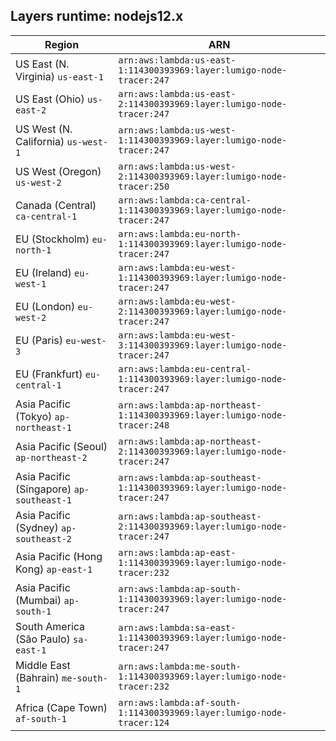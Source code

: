 Layers runtime: nodejs12.x
----
| Region | ARN |
| --- | --- |
|US East (N. Virginia)  `us-east-1`|`arn:aws:lambda:us-east-1:114300393969:layer:lumigo-node-tracer:247`|
|US East (Ohio)  `us-east-2`|`arn:aws:lambda:us-east-2:114300393969:layer:lumigo-node-tracer:247`|
|US West (N. California)  `us-west-1`|`arn:aws:lambda:us-west-1:114300393969:layer:lumigo-node-tracer:247`|
|US West (Oregon)  `us-west-2`|`arn:aws:lambda:us-west-2:114300393969:layer:lumigo-node-tracer:250`|
|Canada (Central)  `ca-central-1`|`arn:aws:lambda:ca-central-1:114300393969:layer:lumigo-node-tracer:247`|
|EU (Stockholm)  `eu-north-1`|`arn:aws:lambda:eu-north-1:114300393969:layer:lumigo-node-tracer:247`|
|EU (Ireland)  `eu-west-1`|`arn:aws:lambda:eu-west-1:114300393969:layer:lumigo-node-tracer:247`|
|EU (London)  `eu-west-2`|`arn:aws:lambda:eu-west-2:114300393969:layer:lumigo-node-tracer:247`|
|EU (Paris)  `eu-west-3`|`arn:aws:lambda:eu-west-3:114300393969:layer:lumigo-node-tracer:247`|
|EU (Frankfurt)  `eu-central-1`|`arn:aws:lambda:eu-central-1:114300393969:layer:lumigo-node-tracer:247`|
|Asia Pacific (Tokyo)  `ap-northeast-1`|`arn:aws:lambda:ap-northeast-1:114300393969:layer:lumigo-node-tracer:248`|
|Asia Pacific (Seoul)  `ap-northeast-2`|`arn:aws:lambda:ap-northeast-2:114300393969:layer:lumigo-node-tracer:247`|
|Asia Pacific (Singapore)  `ap-southeast-1`|`arn:aws:lambda:ap-southeast-1:114300393969:layer:lumigo-node-tracer:247`|
|Asia Pacific (Sydney)  `ap-southeast-2`|`arn:aws:lambda:ap-southeast-2:114300393969:layer:lumigo-node-tracer:247`|
|Asia Pacific (Hong Kong)  `ap-east-1`|`arn:aws:lambda:ap-east-1:114300393969:layer:lumigo-node-tracer:232`|
|Asia Pacific (Mumbai)  `ap-south-1`|`arn:aws:lambda:ap-south-1:114300393969:layer:lumigo-node-tracer:247`|
|South America (São Paulo)  `sa-east-1`|`arn:aws:lambda:sa-east-1:114300393969:layer:lumigo-node-tracer:247`|
|Middle East (Bahrain)  `me-south-1`|`arn:aws:lambda:me-south-1:114300393969:layer:lumigo-node-tracer:232`|
|Africa (Cape Town)  `af-south-1`|`arn:aws:lambda:af-south-1:114300393969:layer:lumigo-node-tracer:124`|
